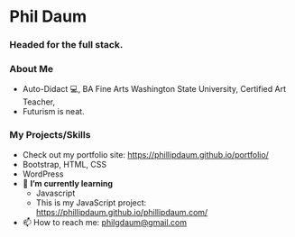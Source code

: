 # Phil Daum
### Headed for the full stack.

### About Me
- Auto-Didact 💻, BA Fine Arts Washington State University, Certified Art Teacher, 
- Futurism is neat. 

### My Projects/Skills
- Check out my portfolio site: https://phillipdaum.github.io/portfolio/
- Bootstrap, HTML, CSS
- WordPress
- 🌱 **I’m currently learning**
  -   Javascript
  -   This is my JavaScript project: https://phillipdaum.github.io/phillipdaum.com/
- 📫 How to reach me: philgdaum@gmail.com

